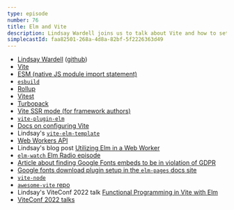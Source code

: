 ```yaml
---
type: episode
number: 76
title: Elm and Vite
description: Lindsay Wardell joins us to talk about Vite and how to set it up for your Elm project.
simplecastId: faa82501-268a-4d8a-82bf-5f2226363d49
---
```


- [Lindsay Wardell](https://www.lindsaykwardell.com/) ([github](https://github.com/lindsaykwardell))
- [Vite](https://vitejs.dev/)
- [ESM (native JS module import statement)](https://developer.mozilla.org/en-US/docs/Web/JavaScript/Reference/Statements/import)
- [`esbuild`](https://esbuild.github.io/)
- [Rollup](https://rollupjs.org/)
- [Vitest](https://vitest.dev/)
- [Turbopack](https://turbo.build/pack)
- [Vite SSR mode (for framework authors)](https://vitejs.dev/guide/ssr.html)
- [`vite-plugin-elm`](https://github.com/hmsk/vite-plugin-elm)
- [Docs on configuring Vite](https://vitejs.dev/config/)
- Lindsay's [`vite-elm-template`](https://github.com/lindsaykwardell/vite-elm-template)
- [Web Workers API](https://developer.mozilla.org/en-US/docs/Web/API/Web_Workers_API)
- Lindsay's blog post [Utilizing Elm in a Web Worker](https://www.lindsaykwardell.com/blog/utilizing-elm-in-a-web-worker)
- [`elm-watch` Elm Radio episode](https://elm-radio.com/episode/elm-watch)
- [Article about finding Google Fonts embeds to be in violation of GDPR](https://termageddon.com/google-fonts-violates-gdpr/)
- [Google fonts download plugin setup in the `elm-pages` docs site](https://github.com/dillonkearns/elm-pages-v3-beta/blob/6548ee523aebdb525e738835c526c714ba92a28e/examples/docs/elm-pages.config.mjs#L7-L9)
- [`vite-node`](https://www.npmjs.com/package/vite-node)
- [`awesome-vite` repo](https://github.com/vitejs/awesome-vite)
- Lindsay's ViteConf 2022 talk [Functional Programming in Vite with Elm](https://www.youtube.com/watch?v=ZPVGK2OSTog)
- [ViteConf 2022 talks](https://www.youtube.com/watch?v=Znd11rVHQOE&list=PLqGQbXn_GDmkI_lwbq5LsVYMEoX2ilKfI)
